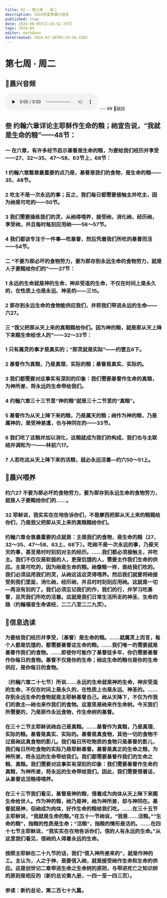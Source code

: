 ```yaml
---
title: 02---第七周 · 周二
description: 2024年夏季晨兴信息
published: true
date: 2024-08-05T11:20:52.337Z
tags: 2024-04
editor: markdown
dateCreated: 2024-07-30T05:54:56.418Z
---
```


# 第七周 · 周二
## 🎵晨兴音频
<audio id="audio" controls="" preload="none">
      <source id="mp3" src="/2024-04/week7/week7day2.mp3">
</audio>
---
## 📖纲目

## **叁**    **约翰六章详论主耶稣作生命的粮；祂宣告说，“我就是生命的粮”——48节：**

### 一    在六章，有许多经节启示基督是生命的粮，为要给我们经历并享受——27、32～35、47～58、63节上，68节：

### 1    约翰六章整章最重要的点乃是，基督是我们的食物，是生命的粮——35、48节。

### 2    吃主不是一次永远的事；反之，我们每日都需要接触主并吃主，因为祂是可吃的——50节。

### 3    我们需要操练我们的灵，从祂得喂养，接受祂，消化祂，经历祂，享受祂，并且每时每刻应用祂——56～57节。

### 4    我们都该专注于一件事—吃基督，然后凭着我们所吃的基督而活——54节。

### 二    “不要为那必坏的食物劳力，要为那存到永远生命的食物劳力，就是人子要赐给你们的”——27节：

### 1    永远的生命就是神的生命，神非受造的生命，不仅在时间上是永久的，在性质上也是永远、神圣的——三15。

### 2    那存到永远生命的食物能供应我们，并将我们带进永远的生命——六27。

### 三    “我父把那从天上来的真粮赐给你们。因为神的粮，就是那从天上降下来赐生命给世人的”——32～33节：

### 1    只有属灵的事才是真实的；“那灵就是实际”——约壹五6下。

### 2    基督作为真粮，乃是真理、实际的粮；基督是真实、实际的。

### 3    我们都需要对这事实有深刻的印象：我们需要基督作生命的真粮，为神所差，将永远的生命带给我们。

### 4    约翰六章三十三节里“神的粮”就是三十二节里的“真粮”。

### 5    基督作为从天上降下来的粮，乃是属天的粮；祂作为神的粮，乃是属神的，是受神差遣，也与神同在的——33节。

### 6    我们吃了这粮并加以消化，这粮就成为我们的构成，我们也与主联结并调和为一——林前六17。

### 7    人若吃这从天上降下来的活粮，就必永远活着—约六50～51上。

## 📖晨兴喂养

### 约六27    不要为那必坏的食物劳力，要为那存到永远生命的食物劳力，就是人子要赐给你们的……。

### 32    耶稣说，我实实在在地告诉你们，不是摩西把那从天上来的粮赐给你们，乃是我父把那从天上来的真粮赐给你们。

### 约翰六章全章最重要的点就是：主是我们的食物，是生命的粮〔27、32～35、47～58、63上、68下〕。吃祂不是一次永远的事，乃是天天的事，甚至是时时刻刻对主的经历。……我们都必须接触主，并吃主。我们不仅仅是软弱的人，更是饥饿的人，需要主作我们生命的供应。主是可吃的，因为祂是生命的粮。祂像粮一样，是给我们吃的。我们必须运用我们的灵，从祂这话这灵得喂养。然后我们就要将祂接受到我们里面，消化祂，经历祂，并且时时刻刻应用祂。这就是一切—再没有别的了。我们必须忘记我们的作，我们的行，并学习吃基督，且凭我们所吃的活着。这就是我们日常生活所走的神圣、生命的路（约翰福音生命读经，二二八至二二九页）。

## 📖信息选读

### 为要给我们经历并享受，〔基督〕是生命的粮。……就属灵上而言，每个人都是饥饿的，都需要基督这生命的粮。……我们唯一的需要就是基督作我们的食物。……即使你可能作了基督徒多年，你仍需要基督作你每日的食物。基督不仅是你的生命；祂这生命的粮也是你的生命供应，是你每日的食物。

### 〔约翰六章二十七节〕所说……永远的生命就是神的生命，神非受造的生命，不仅在时间上是永久的，在性质上也是永远、神圣的。……存到永远生命的食物就是主耶稣基督自己。祂从天降下，不仅为作我们的救主—祂也来作我们的食物。这意思是祂来作生命树。今天我们所需要的，乃是那作永远食物，作生命树的基督。

### 在三十二节主耶稣说祂自己是真粮。……基督作为真粮，乃是真理、实际的粮。基督是真实、实际的。基督是真食物，其他一切的食物不过是祂这真食物的影儿。我们每日所吃物质的食物只是基督的影儿，我们每日所吃食物的实际乃是耶稣基督。基督是真正的生命之粮，为神所差，将永远的生命带给我们。我们都需要基督作我们的生命之粮、真粮。我们需要对这事实有深刻的印象：我们需要基督作生命的真粮，为神所差，将永远的生命带给我们。因此，我们需要借着话，从基督这活粮得喂养。

### 在三十三节我们看见，基督是神的粮，借着成为肉体从天上降下来赐生命给世人。作为神的粮，祂乃是神，祂为神所差，却与神同在。基督就是神，但祂成为肉体，好作生命的粮给我们吃。……在三十五节主耶稣说，“我就是生命的粮。”在五十一节祂说，“我是……活粮。”“生命的粮”，指粮的性质是生命；“活粮”，指粮的情形是活的。……在四十七节主耶稣说，“我实实在在地告诉你们，信的人有永远的生命。”从这里我们看见，信祂的人得着永远的生命。

### 按照主耶稣在二十九节的话，我们“信入神所差来的”，就是作神的工。主认为，人之于神，是要信入祂，就是接受祂作生命和生命的供应。这是创世记二章带进生命之生命树的原则，与带进死亡之知识树的原则是相反的（新约总论第九册，一四一至一四三页）。

### 参读：新约总论，第二百七十九篇。
<!-- Google tag (gtag.js) -->
<script async src="https://www.googletagmanager.com/gtag/js?id=G-1P8709Z16T"></script>
<script>
  window.dataLayer = window.dataLayer || [];
  function gtag(){dataLayer.push(arguments);}
  gtag('js', new Date());

  gtag('config', 'G-1P8709Z16T');
</script>
